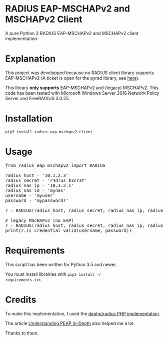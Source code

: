 # RADIUS EAP-MSCHAPv2 and MSCHAPv2 Client

A pure Python 3 RADIUS EAP-MSCHAPv2 and MSCHAPv2 client implementation.

# Explanation

This project was developped because no RADIUS client library supports EAP-MSCHAPv2 (A ticket is open for the pyrad 
library, see [here](https://github.com/pyradius/pyrad/issues/40)).

This library **only supports** EAP-MSCHAPv2 and (legacy) MSCHAPv2. This code has been tested with Microsoft Windows 
Server 2016 Network Policy Server and FreeRADIUS 3.0.25.

# Installation

	pip3 install radius-eap-mschapv2-client

# Usage

<pre>from radius_eap_mschapv2 import RADIUS

radius_host = '10.1.2.3'
radius_secret = 'r4d!us_$3cr3t'
radius_nas_ip = '10.3.2.1'
radius_nas_id = 'mynas'
username = 'myuser'
password = 'mypassword!'

r = RADIUS(radius_host, radius_secret, radius_nas_ip, radius_nas_id)

# legacy MSCHAPv2 (no EAP)
r = RADIUS(radius_host, radius_secret, radius_nas_ip, radius_nas_id, eap=False)
print(r.is_credential_valid(username, password))</pre>


# Requirements

This script has been written for Python 3.5 and newer.

You must install librairies with <code>pip3 install -r requirements.txt</code>.

# Credits

To make this implementation, I used the [daphp/radius PHP implementation](https://github.com/dapphp/radius).

The article [Understanding PEAP In-Depth](https://sensepost.com/blog/2019/understanding-peap-in-depth/) also helped me 
a lot.

Thanks to them.
